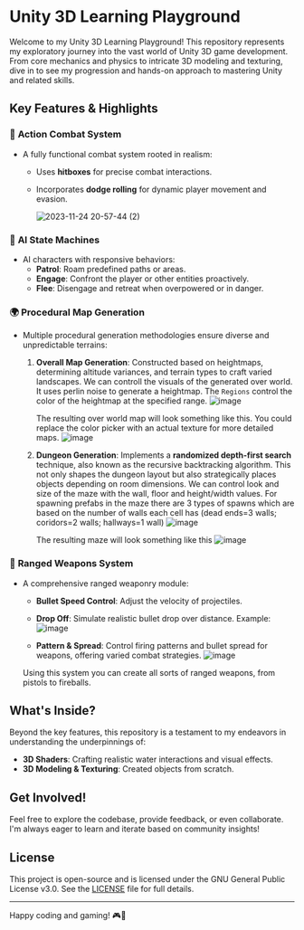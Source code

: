 # Unity 3D Learning Playground

Welcome to my Unity 3D Learning Playground! This repository represents my exploratory journey into the vast world of Unity 3D game development. From core mechanics and physics to intricate 3D modeling and texturing, dive in to see my progression and hands-on approach to mastering Unity and related skills.

## Key Features & Highlights

### 🥊 **Action Combat System**
- A fully functional combat system rooted in realism:
  - Uses **hitboxes** for precise combat interactions.
  - Incorporates **dodge rolling** for dynamic player movement and evasion.

    ![2023-11-24 20-57-44 (2)](https://github.com/Mitch-Aufiero/Unity3D-Learning-Playground/assets/122287506/255cf939-8230-4262-985b-387f69c8152a)


### 🤖 **AI State Machines**
- AI characters with responsive behaviors:
  - **Patrol**: Roam predefined paths or areas.
  - **Engage**: Confront the player or other entities proactively.
  - **Flee**: Disengage and retreat when overpowered or in danger.

### 🌍 **Procedural Map Generation**
- Multiple procedural generation methodologies ensure diverse and unpredictable terrains:
  1. **Overall Map Generation**: Constructed based on heightmaps, determining altitude variances, and terrain types to craft varied landscapes.
     We can controll the visuals of the generated over world. It uses perlin noise to generate a heightmap. The `Regions` control the color of the heightmap at the specified range.
     ![image](https://github.com/Mitch-Aufiero/Unity3D-Learning-Playground/assets/122287506/26b3ae12-d3d4-4b4c-9994-da28ba34400f)

     The resulting over world map will look something like this. You could replace the color picker with an actual texture for more detailed maps.
     ![image](https://github.com/Mitch-Aufiero/Unity3D-Learning-Playground/assets/122287506/a6ab49a7-14c1-40d8-9ab6-8082e7bf043e)


  3. **Dungeon Generation**: Implements a **randomized depth-first search** technique, also known as the recursive backtracking algorithm. This not only shapes the dungeon layout but also strategically places objects depending on room dimensions.
     We can control look and size of the maze with the wall, floor and height/width values.
     For spawning prefabs in the maze there are 3 types of spawns which are based on the number of walls each cell has (dead ends=3 walls; coridors=2 walls; hallways=1 wall)
     ![image](https://github.com/Mitch-Aufiero/Unity3D-Learning-Playground/assets/122287506/8e0e41c0-2521-4261-9736-f66a84cf2002)

     The resulting maze will look something like this
     ![image](https://github.com/Mitch-Aufiero/Unity3D-Learning-Playground/assets/122287506/8d56ba71-29d8-4d67-a6ce-6141ad56f9b2)

     


### 🏹 **Ranged Weapons System**
- A comprehensive ranged weaponry module:
  - **Bullet Speed Control**: Adjust the velocity of projectiles.
  - **Drop Off**: Simulate realistic bullet drop over distance.
 Example:
![image](https://github.com/Mitch-Aufiero/Unity3D-Learning-Playground/assets/122287506/661b46b8-3448-4bcb-b042-9dd5adaeb347)

  - **Pattern & Spread**: Control firing patterns and bullet spread for weapons, offering varied combat strategies.
![image](https://github.com/Mitch-Aufiero/Unity3D-Learning-Playground/assets/122287506/7ce3ab23-6d79-4f09-921b-2ebdf5ea99cb)
  
  Using this system you can create all sorts of ranged weapons, from pistols to fireballs.


## What's Inside?

Beyond the key features, this repository is a testament to my endeavors in understanding the underpinnings of:
- **3D Shaders**: Crafting realistic water interactions and visual effects.
- **3D Modeling & Texturing**: Created objects from scratch.

## Get Involved!

Feel free to explore the codebase, provide feedback, or even collaborate. I'm always eager to learn and iterate based on community insights!

## License

This project is open-source and is licensed under the GNU General Public License v3.0. See the [LICENSE](LICENSE) file for full details.

---

Happy coding and gaming! 🎮🚀
